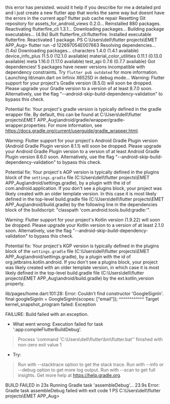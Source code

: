 this error has persisted. would it help if you describe for me a detailed prd and i just create a new flutter app  that works the same way but doesnt have the errors in the current app?  flutter pub cache repair
Resetting Git repository for assets_for_android_views 0.2.0...
Reinstalled 880 packages.
Reactivating flutterfire_cli 1.3.1...
Downloading packages... 
Building package executables... (4.9s)
Built flutterfire_cli:flutterfire.
Installed executable flutterfire.
Reactivated 1 package.
PS C:\Users\dell\flutter projects\EMET APP_Aug> flutter run -d 122697054E007663
Resolving dependencies... (1.4s)
Downloading packages... 
  characters 1.4.0 (1.4.1 available)
  device_info_plus 11.5.0 (12.1.0 available)
  material_color_utilities 0.11.1 (0.13.0 available)
  meta 1.16.0 (1.17.0 available)
  test_api 0.7.6 (0.7.7 available)
Got dependencies!
5 packages have newer versions incompatible with dependency constraints.
Try `flutter pub outdated` for more information.
Launching lib\main.dart on Infinix X6525D in debug mode...
Warning: Flutter support for your project's Gradle version (8.5.0) will soon be dropped. Please upgrade your Gradle version to a version of at least 8.7.0 soon.
Alternatively, use the flag "--android-skip-build-dependency-validation" to bypass this check.

Potential fix: Your project's gradle version is typically defined in the gradle wrapper file. By default, this can be found at C:\Users\dell\flutter projects\EMET APP_Aug\android/gradle/wrapper/gradle-wrapper.properties.
For more information, see https://docs.gradle.org/current/userguide/gradle_wrapper.html.

Warning: Flutter support for your project's Android Gradle Plugin version (Android Gradle Plugin version 8.1.1) will soon be dropped. Please upgrade your Android Gradle Plugin version to a version of at least Android Gradle Plugin version 8.6.0 soon.
Alternatively, use the flag "--android-skip-build-dependency-validation" to bypass this check.

Potential fix: Your project's AGP version is typically defined in the plugins block of the `settings.gradle` file (C:\Users\dell\flutter projects\EMET APP_Aug\android/settings.gradle), by a plugin with the id of com.android.application.
If you don't see a plugins block, your project was likely created with an older template version. In this case it is most likely defined in the top-level build.gradle file (C:\Users\dell\flutter projects\EMET APP_Aug\android/build.gradle) by the following line in the dependencies block of the buildscript: "classpath 'com.android.tools.build:gradle:<version>'".

Warning: Flutter support for your project's Kotlin version (1.9.22) will soon be dropped. Please upgrade your Kotlin version to a version of at least 2.1.0 soon.
Alternatively, use the flag "--android-skip-build-dependency-validation" to bypass this check.

Potential fix: Your project's KGP version is typically defined in the plugins block of the `settings.gradle` file (C:\Users\dell\flutter projects\EMET APP_Aug\android/settings.gradle), by a plugin with the id of org.jetbrains.kotlin.android.
If you don't see a plugins block, your project was likely created with an older template version, in which case it is most likely defined in the top-level build.gradle file (C:\Users\dell\flutter projects\EMET APP_Aug\android/build.gradle) by the ext.kotlin_version property.

lib/pages/home.dart:101:28: Error: Couldn't find constructor 'GoogleSignIn'.
      final googleSignIn = GoogleSignIn(scopes: <String>["email"]);
                           ^^^^^^^^^^^^
Target kernel_snapshot_program failed: Exception


FAILURE: Build failed with an exception.

* What went wrong:
Execution failed for task ':app:compileFlutterBuildDebug'.
> Process 'command 'C:\Users\dell\flutter\bin\flutter.bat'' finished with non-zero exit value 1

* Try:
> Run with --stacktrace option to get the stack trace.
> Run with --info or --debug option to get more log output.
> Run with --scan to get full insights.
> Get more help at https://help.gradle.org.

BUILD FAILED in 23s
Running Gradle task 'assembleDebug'...                             23.9s
Error: Gradle task assembleDebug failed with exit code 1
PS C:\Users\dell\flutter projects\EMET APP_Aug> 